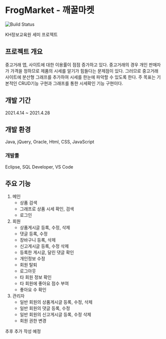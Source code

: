 # FrogMarket - 깨꿀마켓

![Build Status](https://img.shields.io/github/last-commit/kianpas/frogmarket)

KH정보교육원 세미 프로젝트

## 프로젝트 개요
중고거래 앱, 사이트에 대한 이용률이 점점 증가하고 있다. 중고거래의 경우 개인 판매자가 가격을 정하므로 
제품의 시세를 알기가 힘들다는 문제점이 있다. 그러므로 중고거래 사이트에 분산형 그래프를 추가하여 
시세를 한눈에 파악할 수 있도록 한다.
주 목표는 기본적인 CRUD기능 구현과 그래프를 통한 시세확인 기능 구현이다.

## 개발 기간
2021.4.14 ~ 2021.4.28

## 개발 환경
Java, jQuery, Oracle, Html, CSS, JavaScript

### 개발툴
Eclipse, SQL Developer, VS Code

## 주요 기능
 1. 메인
    * 상품 검색
    * 그래프로 상품 시세 확인, 검색
    * 로그인
 2. 회원
    * 상품게시글 등록, 수정, 삭제
    * 댓글 등록, 수정
    * 장바구니 등록, 삭제
    * 신고게시글 등록, 수정 삭제
    * 등록한 게시글, 달린 댓글 확인
    * 개인정보 수정
    * 회원 탈퇴
    * 로그아웃
    * 타 회원 정보 확인
    * 타 회원에 좋아요 점수 부여
    * 좋아요 수 확인
 4. 관리자
    * 일반 회원의 상품게시글 등록, 수정, 삭제
    * 일반 회원의 댓글 등록, 수정
    * 일반 회원의 신고게시글 등록, 수정 삭제
    * 회원 권한 변경
    

추후 추가 작성 예정
